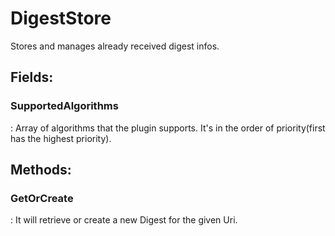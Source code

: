 # DigestStore

Stores and manages already received digest infos. 

## **Fields**:
### **SupportedAlgorithms**
: Array of algorithms that the plugin supports. It's in the order of priority(first has the highest priority). 
## **Methods**:

### **GetOrCreate**
: It will retrieve or create a new Digest for the given Uri. 